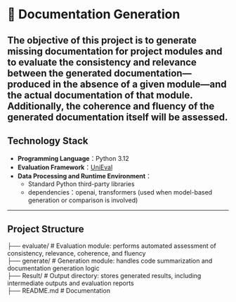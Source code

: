 # 📄 Documentation Generation

The objective of this project is to generate missing documentation for project modules and to evaluate the consistency and relevance between the generated documentation—produced in the absence of a given module—and the actual documentation of that module. Additionally, the coherence and fluency of the generated documentation itself will be assessed.
---

## Technology Stack

- **Programming Language**：Python 3.12
- **Evaluation Framework**：[UniEval](https://github.com/maszhongming/UniEval)
- **Data Processing and Runtime Environment**：
  - Standard Python third-party libraries
  - dependencies：openai, transformers (used when model-based generation or comparison is involved)

---

## Project Structure
├── evaluate/           # Evaluation module: performs automated assessment of consistency, relevance, coherence, and fluency  
├── generate/           # Generation module: handles code summarization and documentation generation logic  
├── Result/             # Output directory: stores generated results, including intermediate outputs and evaluation reports  
├── README.md           # Documentation  





